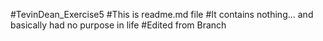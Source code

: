 #TevinDean_Exercise5
#This is readme.md file
#It contains nothing... and basically had no purpose in life
#Edited from Branch
